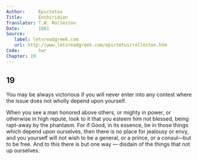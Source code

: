 ```yaml
---
Author:     Epictetus  
Title:      Enchiridion  
Translator: T.W. Rolleston  
Date:       1881  
Source:
   label: letsreadgreek.com
   url: http://www.letsreadgreek.com/epictetus/rolleston.htm
Code:       twr  
Chapter: 19
---
```

##  19

You may be always victorious if you will never enter into any contest where the
issue does not  wholly depend upon yourself.

When you see a man honored above others, or mighty in power, or otherwise in
high repute, look to it that you esteem him not blessed, being  rapt-away by
the phantasm.  For if Good, in its essence, be in those things which depend
upon ourselves, then there is no place for jealousy or envy, and you yourself
will not wish to be a general, or a prince, or a consul—but to be free.  And to
this there is but one way — disdain of the things that not up ourselves.


